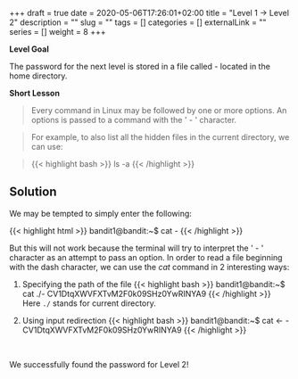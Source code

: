 +++
draft = true
date = 2020-05-06T17:26:01+02:00
title = "Level 1 -> Level 2"
description = ""
slug = ""
tags = []
categories = []
externalLink = ""
series = []
weight = 8
+++

**Level Goal**

The password for the next level is stored in a file called - located in the home directory.

**Short Lesson**

>Every command in Linux may be followed by one or more options. An options is passed to a command with the ' - ' character.

>For example, to also list all the hidden files in the current directory, we can use:

> {{< highlight bash >}}
ls -a
{{< /highlight >}}


## Solution ##

We may be tempted to simply enter the following:

{{< highlight html >}}
bandit1@bandit:~$ cat -
{{< /highlight >}}

But this will not work because the terminal will try to interpret the ' - ' character as an attempt to pass an option.
In order to read a file beginning with the dash character, we can use the *cat* command in 2 interesting ways:

1. Specifying the path of the file
{{< highlight bash >}}
bandit1@bandit:~$ cat ./-
CV1DtqXWVFXTvM2F0k09SHz0YwRINYA9
{{< /highlight >}}
Here `./` stands for current directory.



2. Using input redirection
{{< highlight bash >}}
bandit1@bandit:~$ cat <- -
CV1DtqXWVFXTvM2F0k09SHz0YwRINYA9
{{< /highlight >}}  

&nbsp;

We successfully found the password for Level 2!
